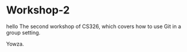 # Workshop-2
hello
The second workshop of CS326, which covers how to use Git in a group setting.

Yowza.
